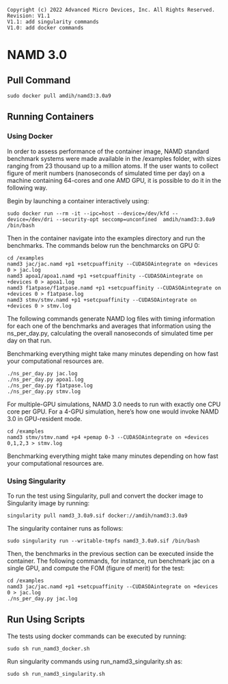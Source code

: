 ```
Copyright (c) 2022 Advanced Micro Devices, Inc. All Rights Reserved.
Revision: V1.1
V1.1: add singularity commands
V1.0: add docker commands 
```

# NAMD 3.0

## Pull Command

```
sudo docker pull amdih/namd3:3.0a9
```

## Running Containers
### Using Docker
In order to assess performance of the container image, NAMD standard benchmark systems were made available in the /examples folder, with sizes ranging from 23 thousand up to a million atoms. If the user wants to collect figure of merit numbers (nanoseconds of simulated time per day) on a machine containing 64-cores and one AMD GPU, it is possible to do it in the following way.

Begin by launching a container interactively using:
```
sudo docker run --rm -it --ipc=host --device=/dev/kfd --device=/dev/dri --security-opt seccomp=unconfined  amdih/namd3:3.0a9 /bin/bash
```
Then in the container navigate into the examples directory and run the benchmarks. The commands below run the benchmarcks on GPU 0:
```
cd /examples
namd3 jac/jac.namd +p1 +setcpuaffinity --CUDASOAintegrate on +devices 0 > jac.log
namd3 apoa1/apoa1.namd +p1 +setcpuaffinity --CUDASOAintegrate on +devices 0 > apoa1.log
namd3 f1atpase/f1atpase.namd +p1 +setcpuaffinity --CUDASOAintegrate on +devices 0 > f1atpase.log
namd3 stmv/stmv.namd +p1 +setcpuaffinity --CUDASOAintegrate on +devices 0 > stmv.log
```
The following commands generate NAMD log files with timing information for each one of the benchmarks and averages that information using the ns_per_day.py, calculating the overall nanoseconds of simulated time per day on that run.

Benchmarking everything might take many minutes depending on how fast your computational resources are.
```
./ns_per_day.py jac.log
./ns_per_day.py apoa1.log
./ns_per_day.py f1atpase.log
./ns_per_day.py stmv.log
```
For multiple-GPU simulations,  NAMD 3.0 needs to run with exactly one CPU core per GPU. For a 4-GPU simulation, here’s how one would invoke NAMD 3.0 in GPU-resident mode.
```
cd /examples
namd3 stmv/stmv.namd +p4 +pemap 0-3 --CUDASOAintegrate on +devices 0,1,2,3 > stmv.log
```
Benchmarking everything might take many minutes depending on how fast your computational resources are.
### Using Singularity
To run the test using Singularity, pull and convert the docker image to Singularity image by running:
```
singularity pull namd3_3.0a9.sif docker://amdih/namd3:3.0a9
``` 
The singularity container runs as follows:
```
sudo singularity run --writable-tmpfs namd3_3.0a9.sif /bin/bash
```
Then, the benchmarks in the previous section can be executed inside the container. The following commands, for instance, run benchmark jac on a single GPU, and compute the FOM (figure of merit) for the test:  
```
cd /examples
namd3 jac/jac.namd +p1 +setcpuaffinity --CUDASOAintegrate on +devices 0 > jac.log
./ns_per_day.py jac.log
```
## Run Using Scripts
The tests using docker commands can be executed by running:
```
sudo sh run_namd3_docker.sh
```
Run singularity commands using run_namd3_singularity.sh as:
```
sudo sh run_namd3_singularity.sh
```

